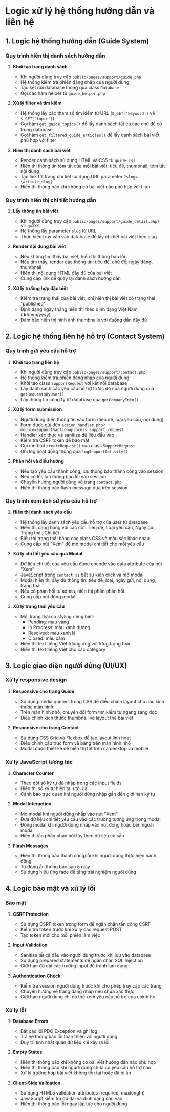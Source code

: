 # Logic xử lý hệ thống hướng dẫn và liên hệ

## 1. Logic hệ thống hướng dẫn (Guide System)

### Quy trình hiển thị danh sách hướng dẫn

1. **Khởi tạo trang danh sách**
   - Khi người dùng truy cập `public/pages/support/guide.php`
   - Hệ thống kiểm tra phiên đăng nhập của người dùng
   - Tạo kết nối database thông qua class `Database`
   - Gọi các hàm helper từ `guide_helper.php`

2. **Xử lý filter và tìm kiếm**
   - Hệ thống lấy các tham số tìm kiếm từ URL (`$_GET['keyword']` và `$_GET['topic']`)
   - Gọi hàm `get_guide_topics()` để lấy danh sách tất cả các chủ đề có trong database
   - Gọi hàm `get_filtered_guide_articles()` để lấy danh sách bài viết phù hợp với filter

3. **Hiển thị danh sách bài viết**
   - Render danh sách sử dụng HTML và CSS từ `guide.css`
   - Hiển thị thông tin tóm tắt của mỗi bài viết: tiêu đề, thumbnail, tóm tắt nội dung
   - Tạo link tới trang chi tiết sử dụng URL parameter `?slug={article_slug}`
   - Hiển thị thông báo khi không có bài viết nào phù hợp với filter

### Quy trình hiển thị chi tiết hướng dẫn

1. **Lấy thông tin bài viết**
   - Khi người dùng truy cập `public/pages/support/guide_detail.php?slug=XXX`
   - Hệ thống lấy parameter `slug` từ URL
   - Thực hiện truy vấn vào database để lấy chi tiết bài viết theo slug

2. **Render nội dung bài viết**
   - Nếu không tìm thấy bài viết, hiển thị thông báo lỗi
   - Nếu tìm thấy, render các thông tin: tiêu đề, chủ đề, ngày đăng, thumbnail
   - Hiển thị nội dung HTML đầy đủ của bài viết
   - Cung cấp link để quay lại danh sách hướng dẫn

3. **Xử lý trường hợp đặc biệt**
   - Kiểm tra trạng thái của bài viết, chỉ hiển thị bài viết có trạng thái "published"
   - Định dạng ngày tháng hiển thị theo định dạng Việt Nam (dd/mm/yyyy)
   - Đảm bảo hiển thị hình ảnh thumbnails với đường dẫn đầy đủ

## 2. Logic hệ thống liên hệ hỗ trợ (Contact System)

### Quy trình gửi yêu cầu hỗ trợ

1. **Khởi tạo trang liên hệ**
   - Khi người dùng truy cập `public/pages/support/contact.php`
   - Hệ thống kiểm tra phiên đăng nhập của người dùng
   - Khởi tạo class `SupportRequest` với kết nối database
   - Lấy danh sách các yêu cầu hỗ trợ trước đó của người dùng qua `getRequestsByUser()`
   - Lấy thông tin công ty từ database qua `getCompanyInfo()`

2. **Xử lý form submission**
   - Người dùng điền thông tin vào form (tiêu đề, loại yêu cầu, nội dung)
   - Form được gửi đến `action_handler.php?module=support&action=process_support_request`
   - Handler xác thực và sanitize dữ liệu đầu vào
   - Kiểm tra CSRF token để bảo mật
   - Gọi method `createRequest()` của class `SupportRequest`
   - Ghi log hoạt động thông qua `logSupportActivity()`

3. **Phản hồi và điều hướng**
   - Nếu tạo yêu cầu thành công, lưu thông báo thành công vào session
   - Nếu có lỗi, lưu thông báo lỗi vào session
   - Chuyển hướng người dùng về trang `contact.php`
   - Hiển thị thông báo flash message dựa trên session

### Quy trình xem lịch sử yêu cầu hỗ trợ

1. **Hiển thị danh sách yêu cầu**
   - Hệ thống lấy danh sách yêu cầu hỗ trợ của user từ database
   - Hiển thị dạng bảng với các cột: Tiêu đề, Loại yêu cầu, Ngày gửi, Trạng thái, Chi tiết
   - Biểu thị trạng thái bằng các class CSS và màu sắc khác nhau
   - Cung cấp nút "Xem" để mở modal chi tiết cho mỗi yêu cầu

2. **Xử lý chi tiết yêu cầu qua Modal**
   - Dữ liệu chi tiết của yêu cầu được encode vào data attribute của nút "Xem"
   - JavaScript trong `contact.js` bắt sự kiện click và mở modal
   - Modal hiển thị đầy đủ thông tin: tiêu đề, loại, ngày gửi, nội dung, trạng thái
   - Nếu có phản hồi từ admin, hiển thị phần phản hồi
   - Cung cấp nút đóng modal

3. **Xử lý trạng thái yêu cầu**
   - Mỗi trạng thái có styling riêng biệt: 
     - Pending: màu vàng
     - In Progress: màu xanh dương
     - Resolved: màu xanh lá
     - Closed: màu xám
   - Hiển thị text tiếng Việt tương ứng với từng trạng thái
   - Hiển thị text tiếng Việt cho các category

## 3. Logic giao diện người dùng (UI/UX)

### Xử lý responsive design

1. **Responsive cho trang Guide**
   - Sử dụng media queries trong CSS để điều chỉnh layout cho các kích thước màn hình
   - Trên màn hình nhỏ, chuyển đổi form tìm kiếm từ ngang sang dọc
   - Điều chỉnh kích thước thumbnail và layout thẻ bài viết

2. **Responsive cho trang Contact**
   - Sử dụng CSS Grid và Flexbox để tạo layout linh hoạt
   - Điều chỉnh cấu trúc form và bảng trên màn hình nhỏ
   - Modal được thiết kế để hiển thị tốt trên cả desktop và mobile

### Xử lý JavaScript tương tác

1. **Character Counter**
   - Theo dõi số ký tự đã nhập trong các input fields
   - Hiển thị số ký tự hiện tại / tối đa
   - Cảnh báo trực quan khi người dùng nhập gần đến giới hạn ký tự

2. **Modal Interaction**
   - Mở modal khi người dùng nhấp vào nút "Xem"
   - Đưa dữ liệu chi tiết yêu cầu vào các trường tương ứng trong modal
   - Đóng modal khi người dùng nhấp vào nút đóng hoặc bên ngoài modal
   - Hiển thị/ẩn phần phản hồi tùy theo dữ liệu có sẵn

3. **Flash Messages**
   - Hiển thị thông báo thành công/lỗi khi người dùng thực hiện hành động
   - Tự động ẩn thông báo sau 5 giây
   - Sử dụng hiệu ứng fade để tăng trải nghiệm người dùng

## 4. Logic bảo mật và xử lý lỗi

### Bảo mật

1. **CSRF Protection**
   - Sử dụng CSRF token trong form để ngăn chặn tấn công CSRF
   - Kiểm tra token trước khi xử lý các request POST
   - Tạo token mới cho mỗi phiên làm việc

2. **Input Validation**
   - Sanitize tất cả đầu vào người dùng trước khi lưu vào database
   - Sử dụng prepared statements để ngăn chặn SQL Injection
   - Giới hạn độ dài các trường input để tránh lạm dụng

3. **Authentication Check**
   - Kiểm tra session người dùng trước khi cho phép truy cập các trang
   - Chuyển hướng về trang đăng nhập nếu chưa xác thực
   - Giới hạn người dùng chỉ có thể xem yêu cầu hỗ trợ của chính họ

### Xử lý lỗi

1. **Database Errors**
   - Bắt các lỗi PDO Exception và ghi log
   - Trả về thông báo lỗi thân thiện với người dùng
   - Duy trì tính nhất quán dữ liệu khi xảy ra lỗi

2. **Empty States**
   - Hiển thị thông báo khi không có bài viết hướng dẫn nào phù hợp
   - Hiển thị thông báo khi người dùng chưa có yêu cầu hỗ trợ nào
   - Xử lý trường hợp bài viết không tồn tại hoặc đã bị ẩn

3. **Client-Side Validation**
   - Sử dụng HTML5 validation attributes (required, maxlength)
   - JavaScript kiểm tra độ dài và định dạng đầu vào
   - Hiển thị thông báo lỗi ngay lập tức cho người dùng

